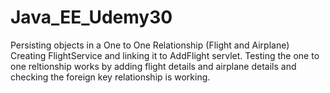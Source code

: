 # Java_EE_Udemy30
Persisting objects in a One to One Relationship (Flight and Airplane)
Creating FlightService and linking it to AddFlight servlet.
Testing the one to one reltionship works by adding flight details and airplane details and checking the foreign key relationship is working.
